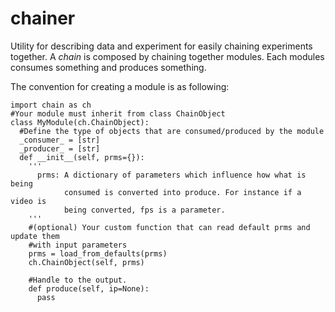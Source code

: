 # chainer
Utility for describing data and experiment for easily chaining experiments together. A <i>chain</i> is composed by chaining together modules. Each modules consumes something and produces something. 

The convention for creating a module is as following:

```
import chain as ch
#Your module must inherit from class ChainObject
class MyModule(ch.ChainObject):
  #Define the type of objects that are consumed/produced by the module
  _consumer_ = [str]
  _producer_ = [str]
  def __init__(self, prms={}):
    '''
      prms: A dictionary of parameters which influence how what is being
            consumed is converted into produce. For instance if a video is 
            being converted, fps is a parameter. 
    '''
    #(optional) Your custom function that can read default prms and update them 
    #with input parameters
    prms = load_from_defaults(prms) 
    ch.ChainObject(self, prms)
    
    #Handle to the output.
    def produce(self, ip=None):
      pass
  
```




